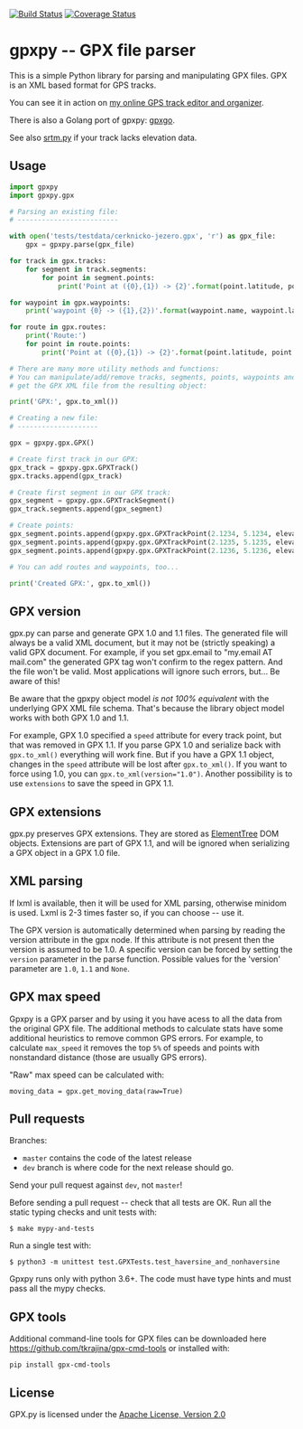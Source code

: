[![Build Status](https://travis-ci.org/tkrajina/gpxpy.svg?branch=master)](https://travis-ci.org/tkrajina/gpxpy)
[![Coverage Status](https://coveralls.io/repos/github/tkrajina/gpxpy/badge.svg?branch=master)](https://coveralls.io/github/tkrajina/gpxpy?branch=master)

# gpxpy -- GPX file parser

This is a simple Python library for parsing and manipulating GPX files. GPX is an XML based format for GPS tracks.

You can see it in action on [my online GPS track editor and organizer](http://www.trackprofiler.com).

There is also a Golang port of gpxpy: [gpxgo](http://github.com/tkrajina/gpxgo).

See also [srtm.py](https://github.com/tkrajina/srtm.py) if your track lacks elevation data.

## Usage

```python
import gpxpy
import gpxpy.gpx

# Parsing an existing file:
# -------------------------

with open('tests/testdata/cerknicko-jezero.gpx', 'r') as gpx_file:
    gpx = gpxpy.parse(gpx_file)

for track in gpx.tracks:
    for segment in track.segments:
        for point in segment.points:
            print('Point at ({0},{1}) -> {2}'.format(point.latitude, point.longitude, point.elevation))

for waypoint in gpx.waypoints:
    print('waypoint {0} -> ({1},{2})'.format(waypoint.name, waypoint.latitude, waypoint.longitude))

for route in gpx.routes:
    print('Route:')
    for point in route.points:
        print('Point at ({0},{1}) -> {2}'.format(point.latitude, point.longitude, point.elevation))

# There are many more utility methods and functions:
# You can manipulate/add/remove tracks, segments, points, waypoints and routes and
# get the GPX XML file from the resulting object:

print('GPX:', gpx.to_xml())

# Creating a new file:
# --------------------

gpx = gpxpy.gpx.GPX()

# Create first track in our GPX:
gpx_track = gpxpy.gpx.GPXTrack()
gpx.tracks.append(gpx_track)

# Create first segment in our GPX track:
gpx_segment = gpxpy.gpx.GPXTrackSegment()
gpx_track.segments.append(gpx_segment)

# Create points:
gpx_segment.points.append(gpxpy.gpx.GPXTrackPoint(2.1234, 5.1234, elevation=1234))
gpx_segment.points.append(gpxpy.gpx.GPXTrackPoint(2.1235, 5.1235, elevation=1235))
gpx_segment.points.append(gpxpy.gpx.GPXTrackPoint(2.1236, 5.1236, elevation=1236))

# You can add routes and waypoints, too...

print('Created GPX:', gpx.to_xml())
```

## GPX version

gpx.py can parse and generate GPX 1.0 and 1.1 files. The generated file will always be a valid XML document, but it may not be (strictly speaking) a valid GPX document. For example, if you set gpx.email to "my.email AT mail.com" the generated GPX tag won't confirm to the regex pattern. And the file won't be valid. Most applications will ignore such errors, but... Be aware of this!

Be aware that the gpxpy object model *is not 100% equivalent* with the underlying GPX XML file schema. That's because the library object model works with both GPX 1.0 and 1.1.

For example, GPX 1.0 specified a `speed` attribute for every track point, but that was removed in GPX 1.1. If you parse GPX 1.0 and serialize back with `gpx.to_xml()` everything will work fine. But if you have a GPX 1.1 object, changes in the `speed` attribute will be lost after `gpx.to_xml()`. If you want to force using 1.0, you can `gpx.to_xml(version="1.0")`. Another possibility is to use `extensions` to save the speed in GPX 1.1.

## GPX extensions

gpx.py preserves GPX extensions. They are stored as [ElementTree](https://docs.python.org/2/library/xml.etree.elementtree.html#module-xml.etree.ElementTree) DOM objects. Extensions are part of GPX 1.1, and will be ignored when serializing a GPX object in a GPX 1.0 file.

## XML parsing

If lxml is available, then it will be used for XML parsing, otherwise minidom is used. Lxml is 2-3 times faster so, if you can choose -- use it.

The GPX version is automatically determined when parsing by reading the version attribute in the gpx node. If this attribute is not present then the version is assumed to be 1.0. A specific version can be forced by setting the `version` parameter in the parse function. Possible values for the 'version' parameter are `1.0`, `1.1` and `None`.

## GPX max speed

Gpxpy is a GPX parser and by using it you have acess to all the data from the original GPX file. The additional methods to calculate stats have some additional heuristics to remove common GPS errors. For example, to calculate `max_speed` it removes the top `5%` of speeds and points with nonstandard distance (those are usually GPS errors).

"Raw" max speed can be calculated with:

    moving_data = gpx.get_moving_data(raw=True)

## Pull requests

Branches:

* `master` contains the code of the latest release
* `dev` branch is where code for the next release should go.

Send your pull request against `dev`, not `master`!

Before sending a pull request -- check that all tests are OK.  Run all the static typing checks and unit tests with:

    $ make mypy-and-tests

Run a single test with:

    $ python3 -m unittest test.GPXTests.test_haversine_and_nonhaversine

Gpxpy runs only with python 3.6+. The code must have type hints and must pass all the mypy checks.

## GPX tools

Additional command-line tools for GPX files can be downloaded here <https://github.com/tkrajina/gpx-cmd-tools> or installed with:

```
pip install gpx-cmd-tools
```

## License

GPX.py is licensed under the [Apache License, Version 2.0](http://www.apache.org/licenses/LICENSE-2.0)

